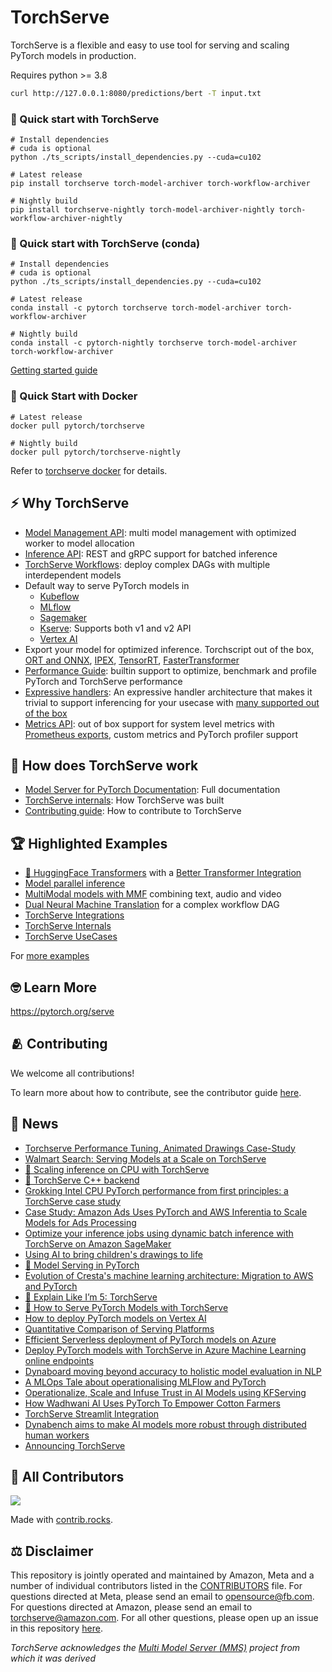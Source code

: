 # TorchServe

TorchServe is a flexible and easy to use tool for serving and scaling PyTorch models in production.

Requires python >= 3.8

```bash
curl http://127.0.0.1:8080/predictions/bert -T input.txt
```
### 🚀 Quick start with TorchServe

```
# Install dependencies
# cuda is optional
python ./ts_scripts/install_dependencies.py --cuda=cu102

# Latest release
pip install torchserve torch-model-archiver torch-workflow-archiver

# Nightly build
pip install torchserve-nightly torch-model-archiver-nightly torch-workflow-archiver-nightly
```

### 🚀 Quick start with TorchServe (conda)

```
# Install dependencies
# cuda is optional
python ./ts_scripts/install_dependencies.py --cuda=cu102

# Latest release
conda install -c pytorch torchserve torch-model-archiver torch-workflow-archiver

# Nightly build
conda install -c pytorch-nightly torchserve torch-model-archiver torch-workflow-archiver
```

[Getting started guide](docs/getting_started.md)

### 🐳 Quick Start with Docker

```
# Latest release
docker pull pytorch/torchserve

# Nightly build
docker pull pytorch/torchserve-nightly
```

Refer to [torchserve docker](docker/README.md) for details.

## ⚡ Why TorchServe
* [Model Management API](docs/management_api.md): multi model management with optimized worker to model allocation
* [Inference API](docs/inference_api.md): REST and gRPC support for batched inference
* [TorchServe Workflows](examples/Workflows/README.md): deploy complex DAGs with multiple interdependent models
* Default way to serve PyTorch models in
  * [Kubeflow](https://v0-5.kubeflow.org/docs/components/pytorchserving/)
  * [MLflow](https://github.com/mlflow/mlflow-torchserve)
  * [Sagemaker](https://aws.amazon.com/blogs/machine-learning/serving-pytorch-models-in-production-with-the-amazon-sagemaker-native-torchserve-integration/)
  * [Kserve](https://kserve.github.io/website/0.8/modelserving/v1beta1/torchserve/): Supports both v1 and v2 API
  * [Vertex AI](https://cloud.google.com/blog/topics/developers-practitioners/pytorch-google-cloud-how-deploy-pytorch-models-vertex-ai)
* Export your model for optimized inference. Torchscript out of the box, [ORT and ONNX](https://github.com/pytorch/serve/blob/master/docs/performance_guide.md), [IPEX](https://github.com/pytorch/serve/tree/master/examples/intel_extension_for_pytorch), [TensorRT](https://github.com/pytorch/serve/blob/master/docs/performance_guide.md), [FasterTransformer](https://github.com/pytorch/serve/tree/master/examples/FasterTransformer_HuggingFace_Bert)
* [Performance Guide](docs/performance_guide.md): builtin support to optimize, benchmark and profile PyTorch and TorchServe performance
* [Expressive handlers](CONTRIBUTING.md): An expressive handler architecture that makes it trivial to support inferencing for your usecase with [many supported out of the box](https://github.com/pytorch/serve/tree/master/ts/torch_handler)
* [Metrics API](docs/metrics.md): out of box support for system level metrics with [Prometheus exports](https://github.com/pytorch/serve/tree/master/examples/custom_metrics), custom metrics and PyTorch profiler support


## 🤔 How does TorchServe work
* [Model Server for PyTorch Documentation](docs/README.md): Full documentation
* [TorchServe internals](docs/internals.md): How TorchServe was built
* [Contributing guide](CONTRIBUTING.md): How to contribute to TorchServe


## 🏆 Highlighted Examples
* [🤗 HuggingFace Transformers](examples/Huggingface_Transformers) with a [Better Transformer Integration](examples/Huggingface_Transformers#Speed-up-inference-with-Better-Transformer)
* [Model parallel inference](examples/Huggingface_Transformers#model-parallelism)
* [MultiModal models with MMF](https://github.com/pytorch/serve/tree/master/examples/MMF-activity-recognition) combining text, audio and video
* [Dual Neural Machine Translation](examples/Workflows/nmt_transformers_pipeline) for a complex workflow DAG
* [TorchServe Integrations](examples/README.md#torchserve-integrations)
* [TorchServe Internals](examples/README.md#torchserve-internals)
* [TorchServe UseCases](examples/README.md#usecases)

For [more examples](examples/README.md)

## 🤓 Learn More
https://pytorch.org/serve


## 🫂 Contributing

We welcome all contributions!

To learn more about how to contribute, see the contributor guide [here](https://github.com/pytorch/serve/blob/master/CONTRIBUTING.md).

## 📰 News
* [Torchserve Performance Tuning, Animated Drawings Case-Study](https://pytorch.org/blog/torchserve-performance-tuning/)
* [Walmart Search: Serving Models at a Scale on TorchServe](https://pytorch.s3.amazonaws.com/posters/ptc2022/D03.pdf)
* [🎥 Scaling inference on CPU with TorchServe](https://www.youtube.com/watch?v=066_Jd6cwZg)
* [🎥 TorchServe C++ backend](https://www.youtube.com/watch?v=OSmGGDpaesc)
* [Grokking Intel CPU PyTorch performance from first principles: a TorchServe case study](https://pytorch.org/tutorials/intermediate/torchserve_with_ipex.html)
* [Case Study: Amazon Ads Uses PyTorch and AWS Inferentia to Scale Models for Ads Processing](https://pytorch.org/blog/amazon-ads-case-study/)
* [Optimize your inference jobs using dynamic batch inference with TorchServe on Amazon SageMaker](https://aws.amazon.com/blogs/machine-learning/optimize-your-inference-jobs-using-dynamic-batch-inference-with-torchserve-on-amazon-sagemaker/)
* [Using AI to bring children's drawings to life](https://ai.facebook.com/blog/using-ai-to-bring-childrens-drawings-to-life/)
* [🎥 Model Serving in PyTorch](https://www.youtube.com/watch?v=2A17ZtycsPw)
* [Evolution of Cresta's machine learning architecture: Migration to AWS and PyTorch](https://aws.amazon.com/blogs/machine-learning/evolution-of-crestas-machine-learning-architecture-migration-to-aws-and-pytorch/)
* [🎥 Explain Like I’m 5: TorchServe](https://www.youtube.com/watch?v=NEdZbkfHQCk)
* [🎥 How to Serve PyTorch Models with TorchServe](https://www.youtube.com/watch?v=XlO7iQMV3Ik)
* [How to deploy PyTorch models on Vertex AI](https://cloud.google.com/blog/topics/developers-practitioners/pytorch-google-cloud-how-deploy-pytorch-models-vertex-ai)
* [Quantitative Comparison of Serving Platforms](https://biano-ai.github.io/research/2021/08/16/quantitative-comparison-of-serving-platforms-for-neural-networks.html)
* [Efficient Serverless deployment of PyTorch models on Azure](https://medium.com/pytorch/efficient-serverless-deployment-of-pytorch-models-on-azure-dc9c2b6bfee7)
* [Deploy PyTorch models with TorchServe in Azure Machine Learning online endpoints](https://techcommunity.microsoft.com/t5/ai-machine-learning-blog/deploy-pytorch-models-with-torchserve-in-azure-machine-learning/ba-p/2466459)
* [Dynaboard moving beyond accuracy to holistic model evaluation in NLP](https://ai.facebook.com/blog/dynaboard-moving-beyond-accuracy-to-holistic-model-evaluation-in-nlp/)
* [A MLOps Tale about operationalising MLFlow and PyTorch](https://medium.com/mlops-community/engineering-lab-1-team-1-a-mlops-tale-about-operationalising-mlflow-and-pytorch-62193b55dc19)
* [Operationalize, Scale and Infuse Trust in AI Models using KFServing](https://blog.kubeflow.org/release/official/2021/03/08/kfserving-0.5.html)
* [How Wadhwani AI Uses PyTorch To Empower Cotton Farmers](https://medium.com/pytorch/how-wadhwani-ai-uses-pytorch-to-empower-cotton-farmers-14397f4c9f2b)
* [TorchServe Streamlit Integration](https://cceyda.github.io/blog/huggingface/torchserve/streamlit/ner/2020/10/09/huggingface_streamlit_serve.html)
* [Dynabench aims to make AI models more robust through distributed human workers](https://venturebeat.com/2020/09/24/facebooks-dynabench-aims-to-make-ai-models-more-robust-through-distributed-human-workers/)
* [Announcing TorchServe](https://aws.amazon.com/blogs/aws/announcing-torchserve-an-open-source-model-server-for-pytorch/)

## 💖 All Contributors

<a href="https://github.com/pytorch/serve/graphs/contributors">
  <img src="https://contrib.rocks/image?repo=pytorch/serve" />
</a>

Made with [contrib.rocks](https://contrib.rocks).
## ⚖️ Disclaimer
This repository is jointly operated and maintained by Amazon, Meta and a number of individual contributors listed in the [CONTRIBUTORS](https://github.com/pytorch/serve/graphs/contributors) file. For questions directed at Meta, please send an email to opensource@fb.com. For questions directed at Amazon, please send an email to torchserve@amazon.com. For all other questions, please open up an issue in this repository [here](https://github.com/pytorch/serve/issues).

*TorchServe acknowledges the [Multi Model Server (MMS)](https://github.com/awslabs/multi-model-server) project from which it was derived*
